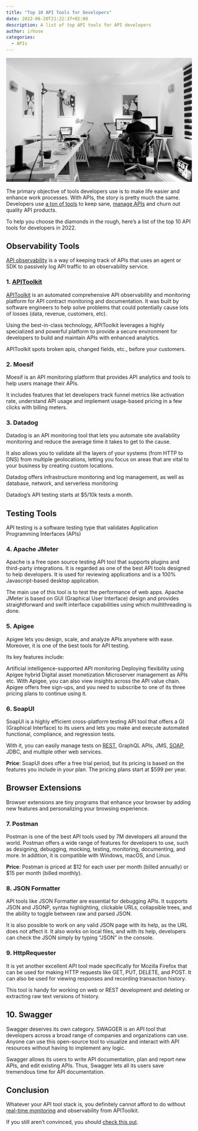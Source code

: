 ```yaml
---
title: "Top 10 API Tools for Developers"
date: 2022-06-20T21:22:37+02:00
description: A list of top API tools for API developers
author: irhose
categories:
  - APIs
---
```


![Man coding](image1.jpg)

The primary objective of tools developers use is to make life easier and enhance work processes. With APIs, the story is pretty much the same. Developers use [a ton of tools](https://apitoolkit.io/blog/api-trends/) to keep sane, [manage APIs](https://apitoolkit.io/blog/the-ultimate-api-management-strategy/) and churn out quality API products.

To help you choose the diamonds in the rough, here’s a list of the top 10 API tools for developers in 2022.
## Observability Tools
[API observability](https://apitoolkit.io/blog/api-observability-and-api-monitoring/) is a way of keeping track of APIs that uses an agent or SDK to passively log API traffic to an observability service.
### 1. [APIToolkit](https://apitoolkit.io)
[APIToolkit](https://apitoolkit.io/blog/best-api-monitoring-and-observability-tools/) is an automated comprehensive API observability and monitoring platform for API contract monitoring and documentation. It was built by software engineers to help solve problems that could potentially cause lots of losses (data, revenue, customers, etc). 

Using the best-in-class technology, APIToolkit leverages a highly specialized and powerful platform to provide a secure environment for developers to build and maintain APIs with enhanced analytics.

APIToolkit spots broken apis, changed fields, etc., before your customers.

### 2. Moesif
Moesif is an API monitoring platform that provides API analytics and tools to help users manage their APIs.

It includes features that let developers track funnel metrics like activation rate,
understand API usage and implement usage-based pricing in a few clicks with billing meters.

### 3. Datadog
Datadog is an API monitoring tool that lets you automate site availability monitoring and reduce the average time it takes to get to the cause. 

It also allows you to validate all the layers of your systems (from HTTP to DNS) from multiple geolocations, letting you focus on areas that are vital to your business by creating custom locations.

Datadog offers infrastructure monitoring and log management, as well as database, network, and serverless monitoring

Datadog’s API testing starts at $5/10k tests a month.
## Testing Tools
API testing is a software testing type that validates Application Programming Interfaces (APIs)
### 4. Apache JMeter
Apache is a free open source testing API tool that supports plugins and third-party integrations. It is regarded as one of the best API tools designed to help developers. It is used for reviewing applications and is a 100% Javascript-based desktop application.

The main use of this tool is to test the performance of web apps. Apache JMeter is based on GUI (Graphical User Interface) design and provides straightforward and swift interface capabilities using which multithreading is done.
### 5. Apigee
Apigee lets you design, scale, and analyze APIs anywhere with ease. Moreover, it is one of the best tools for API testing.

Its key features include:

Artificial intelligence-supported API monitoring
Deploying flexibility using Apigee hybrid
Digital asset monetization
Microserver management as APIs etc.
With Apigee, you can also view insights across the API value chain. Apigee offers free sign-ups, and you need to subscribe to one of its three pricing plans to continue using it.
### 6. SoapUI
SoapUI is a highly efficient cross-platform testing API tool that offers a GI (Graphical Interface) to its users and lets you make and execute automated functional, compliance, and regression tests.

With it, you can easily manage tests on [REST](https://apitoolkit.io/blog/everything-about-rest-apis/), GraphQL APIs, JMS, [SOAP](https://apitoolkit.io/blog/everything-about-soap-apis/), JDBC, and multiple other web services. 

**Price**: SoapUI does offer a free trial period, but its pricing is based on the features you include in your plan. The pricing plans start at $599 per year.
## Browser Extensions
Browser extensions are tiny programs that enhance your browser by adding new features and personalizing your browsing experience.
### 7. Postman
Postman is one of the best API tools used by 7M developers all around the world. Postman offers a wide range of features for developers to use, such as designing, debugging, mocking, testing, monitoring, documenting, and more. In addition, it is compatible with Windows, macOS, and Linux. 

**Price**: Postman is priced at $12 for each user per month (billed annually) or $15 per month (billed monthly).
### 8. JSON Formatter
API tools like JSON Formatter are essential for debugging APIs. It supports JSON and JSONP, syntax highlighting, clickable URLs, collapsible trees, and the ability to toggle between raw and parsed JSON.

It is also possible to work on any valid JSON page with its help, as the URL does not affect it. It also works on local files, and with its help, developers can check the JSON simply by typing “JSON” in the console. 
### 9. HttpRequester
It is yet another excellent API tool made specifically for Mozilla Firefox that can be used for making HTTP requests like GET, PUT, DELETE, and POST. It can also be used for viewing responses and recording transaction history.

This tool is handy for working on web or REST development and deleting or extracting raw text versions of history. 
## 10. Swagger
Swagger deserves its own category. SWAGGER is an API tool that developers across a broad range of companies and organizations can use. Anyone can use this open-source tool to visualize and interact with API resources without having to implement any logic.

Swagger allows its users to write API documentation, plan and report new APIs, and edit existing APIs. Thus, Swagger lets all its users save tremendous time for API documentation.

## Conclusion
Whatever your API tool stack is, you definitely cannot afford to do without [real-time monitoring](https://apitoolkit.io/blog/what-is-api-testing/) and observability from APIToolkit.

If you still aren’t convinced, you should [check this out](https://apitoolkit.io/blog/why-you-need-an-api-monitoring-tool/).

